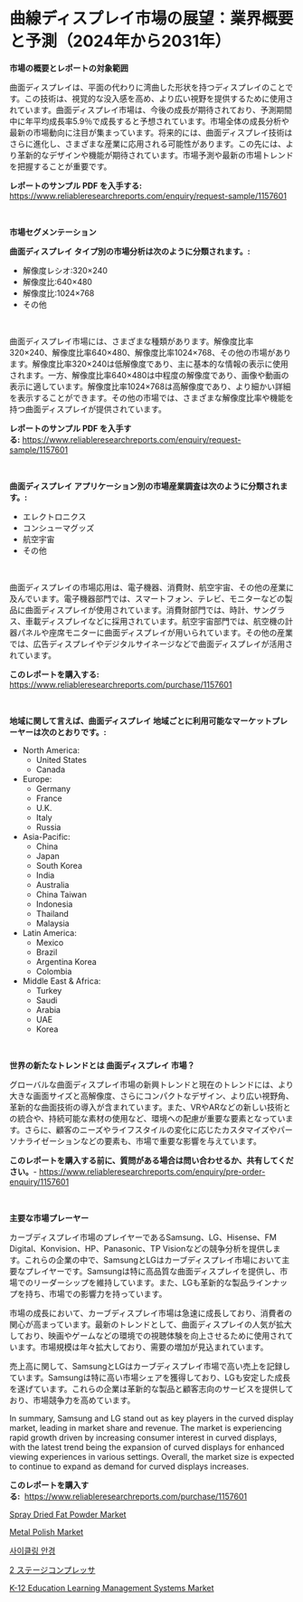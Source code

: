 <p><h1>曲線ディスプレイ市場の展望：業界概要と予測（2024年から2031年）</h1></p><p><strong>市場の概要とレポートの対象範囲</strong></p>
<p><p>曲面ディスプレイは、平面の代わりに湾曲した形状を持つディスプレイのことです。この技術は、視覚的な没入感を高め、より広い視野を提供するために使用されています。曲面ディスプレイ市場は、今後の成長が期待されており、予測期間中に年平均成長率5.9％で成長すると予想されています。市場全体の成長分析や最新の市場動向に注目が集まっています。将来的には、曲面ディスプレイ技術はさらに進化し、さまざまな産業に応用される可能性があります。この先には、より革新的なデザインや機能が期待されています。市場予測や最新の市場トレンドを把握することが重要です。</p></p>
<p><strong>レポートのサンプル PDF を入手する:</strong> <a href="https://www.reliableresearchreports.com/enquiry/request-sample/1157601">https://www.reliableresearchreports.com/enquiry/request-sample/1157601</a></p>
<p>&nbsp;</p>
<p><strong>市場セグメンテーション</strong></p>
<p><strong>曲面ディスプレイ タイプ別の市場分析は次のように分類されます。:</strong></p>
<p><ul><li>解像度レシオ:320×240</li><li>解像度比:640×480</li><li>解像度比:1024×768</li><li>その他</li></ul></p>
<p>&nbsp;</p>
<p><p>曲面ディスプレイ市場には、さまざまな種類があります。解像度比率320×240、解像度比率640×480、解像度比率1024×768、その他の市場があります。解像度比率320×240は低解像度であり、主に基本的な情報の表示に使用されます。一方、解像度比率640×480は中程度の解像度であり、画像や動画の表示に適しています。解像度比率1024×768は高解像度であり、より細かい詳細を表示することができます。その他の市場では、さまざまな解像度比率や機能を持つ曲面ディスプレイが提供されています。</p></p>
<p><strong>レポートのサンプル PDF を入手する:</strong>&nbsp;<a href="https://www.reliableresearchreports.com/enquiry/request-sample/1157601">https://www.reliableresearchreports.com/enquiry/request-sample/1157601</a></p>
<p>&nbsp;</p>
<p><strong> 曲面ディスプレイ アプリケーション別の市場産業調査は次のように分類されます。:</strong></p>
<p><ul><li>エレクトロニクス</li><li>コンシューマグッズ</li><li>航空宇宙</li><li>その他</li></ul></p>
<p>&nbsp;</p>
<p><p>曲面ディスプレイの市場応用は、電子機器、消費財、航空宇宙、その他の産業に及んでいます。電子機器部門では、スマートフォン、テレビ、モニターなどの製品に曲面ディスプレイが使用されています。消費財部門では、時計、サングラス、車載ディスプレイなどに採用されています。航空宇宙部門では、航空機の計器パネルや座席モニターに曲面ディスプレイが用いられています。その他の産業では、広告ディスプレイやデジタルサイネージなどで曲面ディスプレイが活用されています。</p></p>
<p><strong>このレポートを購入する:</strong>&nbsp; <a href="https://www.reliableresearchreports.com/purchase/1157601">https://www.reliableresearchreports.com/purchase/1157601</a></p>
<p>&nbsp;</p>
<p><strong>地域に関して言えば、曲面ディスプレイ 地域ごとに利用可能なマーケットプレーヤーは次のとおりです。:</strong></p>
<p><ul>
    <li>
        North America:
        <ul>
            <li>United States</li>
            <li>Canada</li>
        </ul>
    </li>
    <li>
        Europe:
        <ul>
            <li>Germany</li>
            <li>France</li>
            <li>U.K.</li>
            <li>Italy</li>
            <li>Russia</li>
        </ul>
    </li>
    <li>
        Asia-Pacific:
        <ul>
            <li>China</li>
            <li>Japan</li>
            <li>South Korea</li>
            <li>India</li>
            <li>Australia</li>
            <li>China Taiwan</li>
            <li>Indonesia</li>
            <li>Thailand</li>
            <li>Malaysia</li>
        </ul>
    </li>
    <li>
        Latin America:
        <ul>
            <li>Mexico</li>
            <li>Brazil</li>
            <li>Argentina Korea</li>
            <li>Colombia</li>
        </ul>
    </li>
    <li>
        Middle East & Africa:
        <ul>
            <li>Turkey</li>
            <li>Saudi</li>
            <li>Arabia</li>
            <li>UAE</li>
            <li>Korea</li>
        </ul>
    </li>
    </ul></p>
<p>&nbsp;</p>
<p><strong>世界の新たなトレンドとは 曲面ディスプレイ 市場？</strong></p>
<p><p>グローバルな曲面ディスプレイ市場の新興トレンドと現在のトレンドには、より大きな画面サイズと高解像度、さらにコンパクトなデザイン、より広い視野角、革新的な曲面技術の導入が含まれています。また、VRやARなどの新しい技術との統合や、持続可能な素材の使用など、環境への配慮が重要な要素となっています。さらに、顧客のニーズやライフスタイルの変化に応じたカスタマイズやパーソナライゼーションなどの要素も、市場で重要な影響を与えています。</p></p>
<p><strong>このレポートを購入する前に、質問がある場合は問い合わせるか、共有してください。</strong>- <a href="https://www.reliableresearchreports.com/enquiry/pre-order-enquiry/1157601">https://www.reliableresearchreports.com/enquiry/pre-order-enquiry/1157601</a></p>
<p>&nbsp;</p>
<p><strong>主要な市場プレーヤー</strong></p>
<p><p>カーブディスプレイ市場のプレイヤーであるSamsung、LG、Hisense、FM Digital、Konvision、HP、Panasonic、TP Visionなどの競争分析を提供します。これらの企業の中で、SamsungとLGはカーブディスプレイ市場において主要なプレイヤーです。Samsungは特に高品質な曲面ディスプレイを提供し、市場でのリーダーシップを維持しています。また、LGも革新的な製品ラインナップを持ち、市場での影響力を持っています。</p><p>市場の成長において、カーブディスプレイ市場は急速に成長しており、消費者の関心が高まっています。最新のトレンドとして、曲面ディスプレイの人気が拡大しており、映画やゲームなどの環境での視聴体験を向上させるために使用されています。市場規模は年々拡大しており、需要の増加が見込まれています。</p><p>売上高に関して、SamsungとLGはカーブディスプレイ市場で高い売上を記録しています。Samsungは特に高い市場シェアを獲得しており、LGも安定した成長を遂げています。これらの企業は革新的な製品と顧客志向のサービスを提供しており、市場競争力を高めています。</p><p>In summary, Samsung and LG stand out as key players in the curved display market, leading in market share and revenue. The market is experiencing rapid growth driven by increasing consumer interest in curved displays, with the latest trend being the expansion of curved displays for enhanced viewing experiences in various settings. Overall, the market size is expected to continue to expand as demand for curved displays increases.</p></p>
<p><strong>このレポートを購入する:</strong>&nbsp;&nbsp;<a href="https://www.reliableresearchreports.com/purchase/1157601">https://www.reliableresearchreports.com/purchase/1157601</a></p>
<p><p><a href="https://github.com/RichRobinson5/Market-Research-Report-List-4/blob/main/spray-dried-fat-powder-market.md">Spray Dried Fat Powder Market</a></p><p><a href="https://issuu.com/reportprime-2/docs/metal-polish-market-size-2030.pptx">Metal Polish Market</a></p><p><a href="https://github.com/vs2869dizt0/Market-Research-Report-List-1/blob/main/1799862190643.md">사이클링 안경</a></p><p><a href="https://github.com/oqoeusbvpadwjs08/Market-Research-Report-List-1/blob/main/2918659190839.md">2 ステージコンプレッサ</a></p><p><a href="https://view.publitas.com/reportprime-1/insights-into-k-12-education-learning-management-systems-market-size-analysing-market-share-trends-and-growth-from-2023-to-2030/">K-12 Education Learning Management Systems Market</a></p></p>